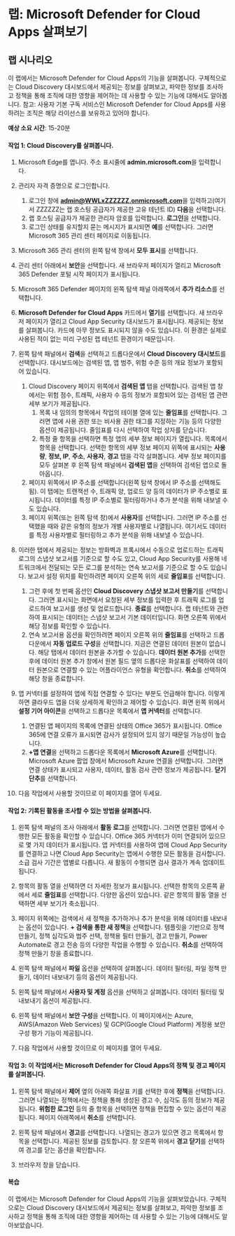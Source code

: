 ﻿---
lab:
    title: 'Microsoft Defender for Cloud Apps 살펴보기'
    module: '모듈 3 단원 4: Microsoft 보안 솔루션의 기능 설명: Microsoft 365 Defender를 통한 위협 방지 설명'
---


# 랩: Microsoft Defender for Cloud Apps 살펴보기

## 랩 시나리오
이 랩에서는 Microsoft Defender for Cloud Apps의 기능을 살펴봅니다.  구체적으로는 Cloud Discovery 대시보드에서 제공되는 정보를 살펴보고, 파악한 정보를 조사하고 정책을 통해 조직에 대한 영향을 제어하는 데 사용할 수 있는 기능에 대해서도 알아봅니다.  참고:  사용자 기본 구독 서비스인 Microsoft Defender for Cloud Apps를 사용하려는 조직은 해당 라이선스를 보유하고 있어야 합니다. 

**예상 소요 시간**: 15-20분

#### 작업 1: Cloud Discovery를 살펴봅니다.

1.	Microsoft Edge를 엽니다. 주소 표시줄에 **admin.microsoft.com**을 입력합니다.

1. 관리자 자격 증명으로 로그인합니다.
    1. 로그인 창에 **admin@WWLxZZZZZZ.onmicrosoft.com**을 입력하고(여기서 ZZZZZZ는 랩 호스팅 공급자가 제공한 고유 테넌트 ID) **다음**을 선택합니다.
    1. 랩 호스팅 공급자가 제공한 관리자 암호를 입력합니다. **로그인**을 선택합니다.
    1. 로그인 상태를 유지할지 묻는 메시지가 표시되면 **예**를 선택합니다. 그러면 Microsoft 365 관리 센터 페이지로 이동됩니다.

1. Microsoft 365 관리 센터의 왼쪽 탐색 창에서 **모두 표시**를 선택합니다.

1. 관리 센터 아래에서 **보안**을 선택합니다.  새 브라우저 페이지가 열리고 Microsoft 365 Defender 포털 시작 페이지가 표시됩니다.  

1. Microsoft 365 Defender 페이지의 왼쪽 탐색 패널 아래쪽에서 **추가 리소스**를 선택합니다.

1. **Microsoft Defender for Cloud Apps** 카드에서 **열기**를 선택합니다.  새 브라우저 페이지가 열리고 Cloud App Security 대시보드가 표시됩니다.  제공되는 정보를 살펴봅니다.  카드에 아무 정보도 표시되지 않을 수도 있습니다. 이 환경은 실제로 사용된 적이 없는 미리 구성된 랩 테넌트 환경이기 때문입니다.  

1. 왼쪽 탐색 패널에서 **검색**을 선택하고 드롭다운에서 **Cloud Discovery 대시보드**를 선택합니다.  대시보드에는 검색된 앱, 앱 범주, 위험 수준 등의 개요 정보가 포함되어 있습니다.  
    1. Cloud Discovery 페이지 위쪽에서 **검색된 앱** 탭을 선택합니다.  검색된 앱 창에서는 위험 점수, 트래픽, 사용자 수 등의 정보가 포함되어 있는 검색된 앱 관련 세부 보기가 제공됩니다.
        1. 목록 내 임의의 항목에서 작업의 테이블 열에 있는 **줄임표**를 선택합니다.  그러면 앱에 사용 권한 또는 비사용 권한 태그를 지정하는 기능 등의 다양한 옵션이 제공됩니다.  줄임표를 다시 선택하여 작업 상자를 닫습니다.
        1. 특정 줄 항목을 선택하면 특정 앱의 세부 정보 페이지가 열립니다.  목록에서 항목을 선택합니다.  선택한 항목의 세부 정보 페이지 위쪽에 표시되는  **사용량**, **정보, IP**, **주소**, **사용자**, **경고** 탭을 각각 살펴봅니다. 세부 정보 페이지를 모두 살펴본 후 왼쪽 탐색 패널에서 **검색된 앱**을 선택하여 검색된 앱으로 돌아옵니다.
    1. 페이지 위쪽에서 IP 주소를 선택합니다(왼쪽 탐색 창에서 IP 주소를 선택해도 됨).  이 탭에는 트랜잭션 수, 트래픽 양, 업로드 양 등의 데이터가 IP 주소별로 표시됩니다.  데이터를 특정 IP 주소별로 필터링하거나 추가 분석을 위해 내보낼 수도 있습니다.
    1. 페이지 위쪽(또는 왼쪽 탐색 창)에서 **사용자**를 선택합니다.  그러면 IP 주소를 선택했을 때와 같은 유형의 정보가 개별 사용자별로 나열됩니다.  여기서도 데이터를 특정 사용자별로 필터링하고 추가 분석을 위해 내보낼 수 있습니다.

1. 이러한 탭에서 제공되는 정보는 방화벽과 프록시에서 수동으로 업로드하는 트래픽 로그의 스냅샷 보고서를 기준으로 할 수도 있고, Cloud App Security를 사용해 네트워크에서 전달되는 모든 로그를 분석하는 연속 보고서를 기준으로 할 수도 있습니다.  보고서 설정 위치를 확인하려면 페이지 오른쪽 위의 세로 **줄임표**를 선택합니다.
    1. 그런 후에 첫 번째 옵션인 **Cloud Discovery 스냅샷 보고서 만들기**를 선택합니다. 그러면 표시되는 화면에서 요청된 세부 정보를 입력한 후 트래픽 로그를 업로드하여 보고서를 생성 및 업로드합니다.  **종료**를 선택합니다.  랩 테넌트와 관련하여 표시되는 데이터는 스냅샷 보고서 기본 데이터입니다. 화면 오른쪽 위에서 해당 정보를 확인할 수 있습니다.
    1. 연속 보고서용 옵션을 확인하려면 페이지 오른쪽 위의 **줄임표**를 선택하고 드롭다운에서 **자동 업로드 구성**을 선택합니다.  지금은 연결된 데이터 원본이 없습니다. 해당 탭에서 데이터 원본을 추가할 수 있습니다. **데이터 원본 추가**를 선택한 후에 데이터 원본 추가 창에서 원본 필드 옆의 드롭다운 화살표를 선택하여 데이터 원본으로 연결할 수 있는 어플라이언스 유형을 확인합니다.  **취소**를 선택하여 해당 창을 종료합니다.

1. 앱 커넥터를 설정하여 앱에 직접 연결할 수 있다는 부분도 언급해야 합니다. 이렇게 하면 클라우드 앱을 더욱 상세하게 확인하고 제어할 수 있습니다. 화면 왼쪽 위에서 **설정 기어 아이콘**을 선택하고 드롭다운 목록에서 **앱 커넥터**를 선택합니다.  
    1. 연결된 앱 페이지의 목록에 연결된 상태의 Office 365가 표시됩니다.  Office 365에 연결 오류가 표시되면 감사가 설정되어 있지 않기 때문일 가능성이 높습니다.
    1. **+앱 연결**을 선택하고 드롭다운 목록에서 **Microsoft Azure**를 선택합니다.  Microsoft Azure 팝업 창에서 Microsoft Azure 연결을 선택합니다.  그러면 연결 상태가 표시되고 사용자, 데이터, 활동 검사 관련 정보가 제공됩니다.  **닫기 단추**를 선택합니다.

1. 다음 작업에서 사용할 것이므로 이 페이지를 열어 두세요.

#### 작업 2: 기록된 활동을 조사할 수 있는 방법을 살펴봅니다.

1. 왼쪽 탐색 패널의 조사 아래에서 **활동 로그**를 선택합니다.  그러면 연결된 앱에서 수행한 모든 활동을 확인할 수 있습니다.   Office 365 커넥터가 이미 연결되어 있으므로 몇 가지 데이터가 표시됩니다. 앱 커넥터를 사용하여 앱에 Cloud App Security를 연결하고 나면 Cloud App Security는 앱에서 수행한 모든 활동을 검사합니다. 소급 검사 기간은 앱별로 다릅니다. 새 활동이 수행되면 검사 결과가 계속 업데이트됩니다.  

1. 항목의 활동 열을 선택하면 더 자세한 정보가 표시됩니다. 선택한 항목의 오른쪽 끝에서 세로 **줄임표**를 선택합니다.  다양한 옵션이 있습니다.  같은 항목의 활동 열을 선택하면 세부 보기가 축소됩니다.

1. 페이지 위쪽에는 검색에서 새 정책을 추가하거나 추가 분석을 위해 데이터를 내보내는 옵션이 있습니다.  **+ 검색을 통한 새 정책**을 선택합니다.  템플릿을 기반으로 정책 만들기, 정책 심각도와 범주 선택, 정책용 필터 만들기, 경고 만들기, Power Automate로 경고 전송 등의 다양한 작업을 수행할 수 있습니다.  **취소**를 선택하여 정책 만들기 창을 종료합니다.

1. 왼쪽 탐색 패널에서 **파일** 옵션을 선택하여 살펴봅니다. 데이터 필터링, 파일 정책 만들기, 데이터 내보내기 등의 옵션이 제공됩니다.  

1. 왼쪽 탐색 패널에서 **사용자 및 계정** 옵션을 선택하고 살펴봅니다.  데이터 필터링 및 내보내기 옵션이 제공됩니다.

1. 왼쪽 탐색 패널에서 **보안 구성**을 선택합니다. 이 페이지에서는 Azure, AWS(Amazon Web Services) 및 GCP(Google Cloud Platform) 계정용 보안 구성 평가 기능이 제공됩니다.

1. 다음 작업에서 사용할 것이므로 이 페이지를 열어 두세요.


#### 작업 3: 이 작업에서는 Microsoft Defender for Cloud Apps의 정책 및 경고 페이지를 살펴봅니다.

1. 왼쪽 탐색 패널에서 **제어** 옆의 아래쪽 화살표 키를 선택한 후에 **정책**을 선택합니다.  그러면 나열되는 정책에서는 정책을 통해 생성된 경고 수, 심각도 등의 정보가 제공됩니다. **위험한 로그인** 등의 줄 항목을 선택하면 정책을 편집할 수 있는 옵션이 제공됩니다. 페이지 아래쪽에서 **취소**를 선택합니다. 

1. 왼쪽 탐색 패널에서 **경고**를 선택합니다.  나열되는 경고가 있으면 경고 목록에서 항목을 선택합니다. 제공된 정보를 검토합니다.  창 오른쪽 위에서 **경고 닫기**를 선택하여 경고를 닫는 옵션을 확인합니다.  

1. 브라우저 창을 닫습니다.

#### 복습
이 랩에서는 Microsoft Defender for Cloud Apps의 기능을 살펴보았습니다.  구체적으로는 Cloud Discovery 대시보드에서 제공되는 정보를 살펴보고, 파악한 정보를 조사하고 정책을 통해 조직에 대한 영향을 제어하는 데 사용할 수 있는 기능에 대해서도 알아보았습니다.